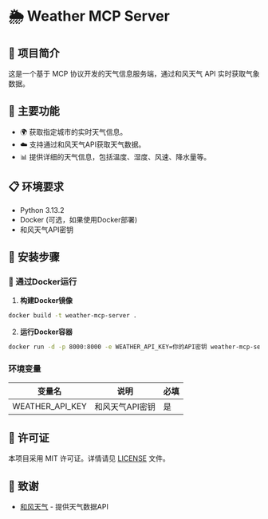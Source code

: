 # 🌦️ Weather MCP Server

## 📖 项目简介
这是一个基于 MCP 协议开发的天气信息服务端，通过和风天气 API 实时获取气象数据。

## 🚀 主要功能
- 🌍 获取指定城市的实时天气信息。
- ☁️ 支持通过和风天气API获取天气数据。
- 📊 提供详细的天气信息，包括温度、湿度、风速、降水量等。

## 📋 环境要求
- Python 3.13.2
- Docker (可选，如果使用Docker部署)
- 和风天气API密钥

## 🔧 安装步骤

### 🐳 通过Docker运行

1. **构建Docker镜像**
```bash
docker build -t weather-mcp-server .
```

2. **运行Docker容器**
```bash
docker run -d -p 8000:8000 -e WEATHER_API_KEY=你的API密钥 weather-mcp-server
```

### 环境变量
| 变量名 | 说明 | 必填 |
|--------|------|------|
| WEATHER_API_KEY | 和风天气API密钥 | 是 |


## 📄 许可证
本项目采用 MIT 许可证。详情请见 [LICENSE](LICENSE) 文件。

## 🙏 致谢
- [和风天气](https://www.qweather.com/) - 提供天气数据API